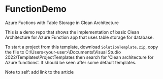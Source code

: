 # FunctionDemo
Azure Fuctions with Table Storage in Clean Architecture

This is a demo repo that shows the implementation of basic Clean Architecture for Azure Function app that uses table storage for database. 

To start a project from this template, download `SolutionTemplate.zip`, copy the file to C:\Users\<your-user>\Documents\Visual Studio 2022\Templates\ProjectTemplates then search for 'Clean architecture for Azure functions'. It should be seen after some default templates.

Note to self: add link to the article
